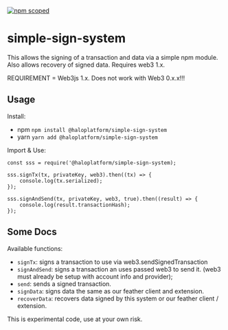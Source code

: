[![npm scoped](https://img.shields.io/npm/v/@haloplatform/simple-sign-system.svg?style=for-the-badge)](https://www.npmjs.com/package/@haloplatform/simple-sign-system)

# simple-sign-system
This allows the signing of a transaction and data via a simple npm module. Also allows recovery of signed data. Requires web3 1.x.


REQUIREMENT = Web3js 1.x. Does not work with Web3 0.x.x!!!

## Usage

Install:

- npm `npm install @haloplatform/simple-sign-system`
- yarn `yarn add @haloplatform/simple-sign-system`


Import & Use:

```
const sss = require('@haloplatform/simple-sign-system);

sss.signTx(tx, privateKey, web3).then((tx) => {
    console.log(tx.serialized);
});

sss.signAndSend(tx, privateKey, web3, true).then((result) => {
    console.log(result.transactionHash);
});
```


## Some Docs


Available functions:

- `signTx`: signs a transaction to use via web3.sendSignedTransaction
- `signAndSend`: signs a transaction an uses passed web3 to send it. (web3 must already be setup with account info and provider);
- `send`: sends a signed transaction.
- `signData`: signs data the same as our feather client and extension.
- `recoverData`: recovers data signed by this system or our feather client / extension.


This is experimental code, use at your own risk.